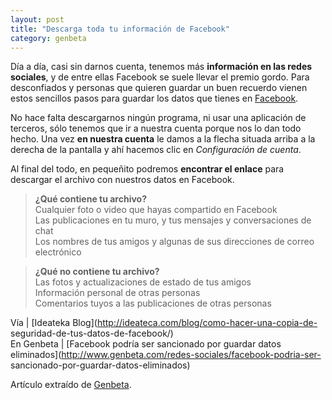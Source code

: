 ```yaml
---
layout: post
title: "Descarga toda tu información de Facebook"
category: genbeta
---
```




Día a día, casi sin darnos cuenta, tenemos más **información en las redes
sociales**, y de entre ellas Facebook se suele llevar el premio gordo. Para
desconfiados y personas que quieren guardar un buen recuerdo vienen estos
sencillos pasos para guardar los datos que tienes en
[Facebook](http://www.genbeta.com/productos/aplicaciones-sociales/facebook).

No hace falta descargarnos ningún programa, ni usar una aplicación de
terceros, sólo tenemos que ir a nuestra cuenta porque nos lo dan todo hecho.
Una vez **en nuestra cuenta** le damos a la flecha situada arriba a la derecha
de la pantalla y ahí hacemos clic en _Configuración de cuenta_.  
  
Al final del todo, en pequeñito podremos **encontrar el enlace** para
descargar el archivo con nuestros datos en Facebook.

> **¿Qué contiene tu archivo?**  
Cualquier foto o video que hayas compartido en Facebook  
Las publicaciones en tu muro, y tus mensajes y conversaciones de chat  
Los nombres de tus amigos y algunas de sus direcciones de correo electrónico

>

> **¿Qué no contiene tu archivo?**  
Las fotos y actualizaciones de estado de tus amigos  
Información personal de otras personas  
Comentarios tuyos a las publicaciones de otras personas

Vía | [Ideateka Blog](http://ideateca.com/blog/como-hacer-una-copia-de-
seguridad-de-tus-datos-de-facebook/)  
En Genbeta | [Facebook podría ser sancionado por guardar datos
eliminados](http://www.genbeta.com/redes-sociales/facebook-podria-ser-
sancionado-por-guardar-datos-eliminados)

Artículo extraído de [Genbeta](http://www.genbeta.com).